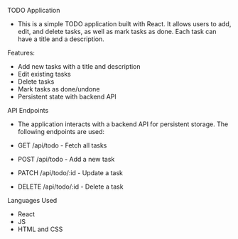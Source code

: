 TODO Application
- This is a simple TODO application built with React. It allows users to add, edit, and delete tasks, as well as mark tasks as done. Each task can have a title and a description.

Features:
- Add new tasks with a title and description
- Edit existing tasks
- Delete tasks
- Mark tasks as done/undone
- Persistent state with backend API

API Endpoints
- The application interacts with a backend API for persistent storage. The following endpoints are used:

- GET /api/todo - Fetch all tasks
- POST /api/todo - Add a new task
- PATCH /api/todo/:id - Update a task
- DELETE /api/todo/:id - Delete a task

Languages Used
- React
- JS
- HTML and CSS
